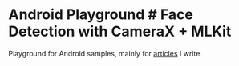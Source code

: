 # Android Playground	# Face Detection with CameraX + MLKit

Playground for Android samples, mainly for [articles](https://medium.com/@husayn.hakeem) I write.
